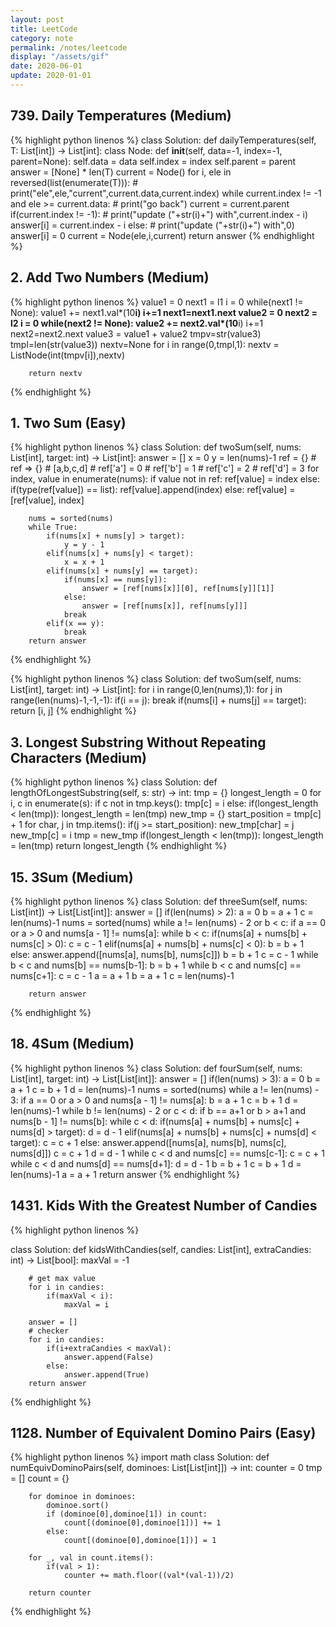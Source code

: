 ```yaml
---
layout: post
title: LeetCode
category: note
permalink: /notes/leetcode
display: "/assets/gif"
date: 2020-06-01
update: 2020-01-01
---
```

## 739. Daily Temperatures (Medium)

{% highlight python linenos %}
class Solution:
    def dailyTemperatures(self, T: List[int]) -> List[int]:
        class Node:
            def __init__(self, data=-1, index=-1, parent=None):
                self.data = data
                self.index = index
                self.parent = parent
        answer = [None] * len(T)
        current = Node()
        for i, ele in reversed(list(enumerate(T))):
            # print("ele",ele,"current",current.data,current.index)
            while current.index != -1 and ele >= current.data:
                # print("go back")
                current = current.parent
            if(current.index != -1):
                # print("update ("+str(i)+") with",current.index - i)
                answer[i] = current.index - i
            else:
                # print("update ("+str(i)+") with",0)
                answer[i] = 0
            current = Node(ele,i,current)
        return answer
{% endhighlight %}

## 2. Add Two Numbers (Medium)

{% highlight python linenos %}
value1 = 0
        next1 = l1
        i = 0
        while(next1 != None):
            value1 += next1.val*(10**i)
            i+=1
            next1=next1.next
        value2 = 0
        next2 = l2
        i = 0
        while(next2 != None):
            value2 += next2.val*(10**i)
            i+=1
            next2=next2.next
        value3 = value1 + value2
        tmpv=str(value3)
        tmpl=len(str(value3))
        nextv=None
        for i in range(0,tmpl,1):
            nextv = ListNode(int(tmpv[i]),nextv)

        return nextv
{% endhighlight %}

## 1. Two Sum (Easy)

{% highlight python linenos %}
class Solution:
    def twoSum(self, nums: List[int], target: int) -> List[int]:
        answer = []
        x = 0
        y = len(nums)-1
        ref = {}
        # ref => {}
        # [a,b,c,d]
        # ref['a'] = 0
        # ref['b'] = 1
        # ref['c'] = 2
        # ref['d'] = 3
        for index, value in enumerate(nums):
            if value not in ref:
                ref[value] = index
            else:
                if(type(ref[value]) == list):
                    ref[value].append(index)
                else:
                    ref[value] = [ref[value], index]
                        
        nums = sorted(nums)
        while True:
            if(nums[x] + nums[y] > target):
                y = y - 1 
            elif(nums[x] + nums[y] < target):
                x = x + 1
            elif(nums[x] + nums[y] == target):
                if(nums[x] == nums[y]):
                    answer = [ref[nums[x]][0], ref[nums[y]][1]]
                else:
                    answer = [ref[nums[x]], ref[nums[y]]]
                break
            elif(x == y):
                break
        return answer
{% endhighlight %}

{% highlight python linenos %}
class Solution:
    def twoSum(self, nums: List[int], target: int) -> List[int]:
        for i in range(0,len(nums),1):
            for j in range(len(nums)-1,-1,-1):
                if(i == j):
                    break
                if(nums[i] + nums[j] == target):
                    return [i, j]
{% endhighlight %}

## 3. Longest Substring Without Repeating Characters (Medium)

{% highlight python linenos %}
class Solution:
    def lengthOfLongestSubstring(self, s: str) -> int:
        tmp = {}
        longest_length = 0
        for i, c in enumerate(s):
            if c not in tmp.keys():
                tmp[c] = i
            else:
                if(longest_length < len(tmp)):
                    longest_length = len(tmp)
                new_tmp = {}
                start_position = tmp[c] + 1
                for char, j in tmp.items():
                    if(j >= start_position):
                        new_tmp[char] = j
                new_tmp[c] = i
                tmp = new_tmp
        if(longest_length < len(tmp)):
            longest_length = len(tmp)
        return longest_length 
{% endhighlight %}

## 15. 3Sum (Medium)

{% highlight python linenos %}
class Solution:
    def threeSum(self, nums: List[int]) -> List[List[int]]:
        answer = []
        if(len(nums) > 2):
            a = 0
            b = a + 1
            c = len(nums)-1
            nums = sorted(nums)
            while a != len(nums) - 2 or b < c:
                if a == 0 or a > 0 and nums[a - 1] != nums[a]:
                    while b < c:
                        if(nums[a] + nums[b] + nums[c] > 0):
                            c = c - 1 
                        elif(nums[a] + nums[b] + nums[c] < 0):
                            b = b + 1
                        else:
                            answer.append([nums[a], nums[b], nums[c]])
                            b = b + 1
                            c = c - 1
                            while b < c and nums[b] == nums[b-1]:
                                b = b + 1
                            while b < c and nums[c] == nums[c+1]:
                                c = c - 1
                a = a + 1
                b = a + 1
                c = len(nums)-1
                    
        
        return answer
{% endhighlight %}

## 18. 4Sum (Medium)

{% highlight python linenos %}
class Solution:
    def fourSum(self, nums: List[int], target: int) -> List[List[int]]:
        answer = []
        if(len(nums) > 3):
            a = 0
            b = a + 1
            c = b + 1
            d = len(nums)-1
            nums = sorted(nums)
            while a != len(nums) - 3:
                if a == 0 or a > 0 and nums[a - 1] != nums[a]:
                    b = a + 1
                    c = b + 1
                    d = len(nums)-1
                    while b != len(nums) - 2 or c < d:
                        if b == a+1 or b > a+1 and nums[b - 1] != nums[b]:
                            while c < d:
                                if(nums[a] + nums[b] + nums[c] + nums[d] > target):
                                    d = d - 1 
                                elif(nums[a] + nums[b] + nums[c] + nums[d] < target):
                                    c = c + 1
                                else:
                                    answer.append([nums[a], nums[b], nums[c], nums[d]])
                                    c = c + 1
                                    d = d - 1
                                    while c < d and nums[c] == nums[c-1]:
                                        c = c + 1
                                    while c < d and nums[d] == nums[d+1]:
                                        d = d - 1
                        b = b + 1
                        c = b + 1
                        d = len(nums)-1
                a = a + 1
            return answer
{% endhighlight %}


## 1431. Kids With the Greatest Number of Candies

{% highlight python linenos %}

class Solution:
    def kidsWithCandies(self, candies: List[int], extraCandies: int) -> List[bool]:
        maxVal = -1
        
        # get max value
        for i in candies:
            if(maxVal < i):
                maxVal = i
                
        answer = []
        # checker
        for i in candies:
            if(i+extraCandies < maxVal):
                answer.append(False)
            else:
                answer.append(True)
        return answer

{% endhighlight %}

## 1128. Number of Equivalent Domino Pairs (Easy)

{% highlight python linenos %}
import math
class Solution:
    def numEquivDominoPairs(self, dominoes: List[List[int]]) -> int:
        counter = 0
        tmp = []
        count = {}
        
        for dominoe in dominoes:
            dominoe.sort()
            if (dominoe[0],dominoe[1]) in count:
                count[(dominoe[0],dominoe[1])] += 1
            else:
                count[(dominoe[0],dominoe[1])] = 1
                
        for _, val in count.items():
            if(val > 1):
                counter += math.floor((val*(val-1))/2)
                
        return counter
{% endhighlight %}